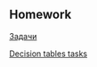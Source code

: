 ## Homework


[Задачи](https://docs.google.com/presentation/d/1zDc1ZoDJ3D6LpnBdV1ACVN50QoCc4I28/edit?usp=drive_link&ouid=116447005932578256378&rtpof=true&sd=true)


[Decision tables tasks](https://docs.google.com/spreadsheets/d/1H_JXhuDonCBHXx0UQgMpQ0JrF5qd6jQM/edit?usp=drive_link&ouid=116447005932578256378&rtpof=true&sd=true)



